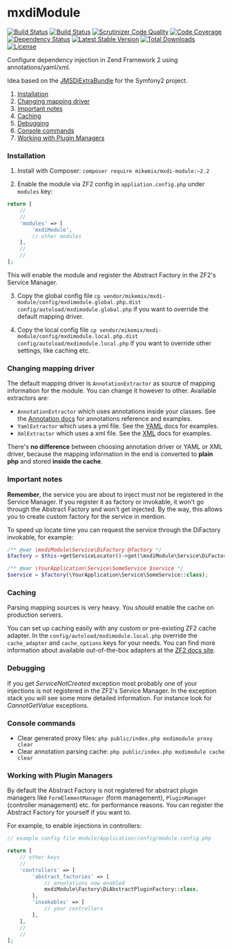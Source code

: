 # mxdiModule
[![Build Status](https://travis-ci.org/mikemix/mxdiModule.svg?branch=master)](https://travis-ci.org/mikemix/mxdiModule) [![Build Status](https://scrutinizer-ci.com/g/mikemix/mxdiModule/badges/build.png?b=master)](https://scrutinizer-ci.com/g/mikemix/mxdiModule/build-status/master) [![Scrutinizer Code Quality](https://scrutinizer-ci.com/g/mikemix/mxdiModule/badges/quality-score.png?b=master)](https://scrutinizer-ci.com/g/mikemix/mxdiModule/?branch=master) [![Code Coverage](https://scrutinizer-ci.com/g/mikemix/mxdiModule/badges/coverage.png?b=master)](https://scrutinizer-ci.com/g/mikemix/mxdiModule/?branch=master) [![Dependency Status](https://www.versioneye.com/user/projects/5582bff8363861001500025b/badge.svg?style=flat)](https://www.versioneye.com/user/projects/5582bff8363861001500025b) [![Latest Stable Version](https://poser.pugx.org/mikemix/mxdi-module/v/stable)](https://packagist.org/packages/mikemix/mxdi-module) [![Total Downloads](https://poser.pugx.org/mikemix/mxdi-module/downloads)](https://packagist.org/packages/mikemix/mxdi-module) [![License](https://poser.pugx.org/mikemix/mxdi-module/license)](https://packagist.org/packages/mikemix/mxdi-module)

Configure dependency injection in Zend Framework 2 using annotations/yaml/xml.

Idea based on the [JMSDiExtraBundle](https://github.com/schmittjoh/JMSDiExtraBundle) for the Symfony2 project.


1. [Installation](#installation)
2. [Changing mapping driver](#changing-mapping-driver)
2. [Important notes](#important-notes)
3. [Caching](#caching)
4. [Debugging](#debugging)
5. [Console commands](#console-commands)
6. [Working with Plugin Managers](#working-with-plugin-managers)

### Installation

1. Install with Composer: `composer require mikemix/mxdi-module:~2.2`

2. Enable the module via ZF2 config in `appliation.config.php` under `modules` key:

```php
return [
    //
    //
    'modules' => [
        'mxdiModule',
        // other modules
    ],
    //
    //
];
```

This will enable the module and register the Abstract Factory in the ZF2's Service Manager.

3. Copy the global config file `cp vendor/mikemix/mxdi-module/config/mxdimodule.global.php.dist config/autoload/mxdimodule.global.php` if you want to override the default mapping driver.

4. Copy the local config file `cp vendor/mikemix/mxdi-module/config/mxdimodule.local.php.dist config/autoload/mxdimodule.local.php` if you want to override other settings, like caching etc.

### Changing mapping driver

The default mapping driver is `AnnotationExtractor` as source of mapping information for the module. You can change it however to other. Available extractors are:

* `AnnotationExtractor` which uses annotations inside your classes. See the [Annotation docs](docs/Annotations.md) for annotations reference and examples.
* `YamlExtractor` which uses a yml file. See the [YAML](docs/Yaml.md) docs for examples.
* `XmlExtractor` which uses a xml file. See the [XML](docs/Xml.md) docs for examples.

There's **no difference** between choosing annotation driver or YAML or XML driver, because the mapping information in the end is converted to **plain php** and stored **inside the cache**.

### Important notes

**Remember**, the service you are about to inject must not be registered in the Service Manager.
If you register it as factory or invokable, it won't go through the Abstract Factory and won't get injected. By the way, this allows you to create custom factory for the service in mention.

To speed up locate time you can request the service through the DiFactory invokable, for example:

```php
/** @var \mxdiModule\Service\DiFactory @factory */ 
$factory = $this->getServiceLocator()->get(\mxdiModule\Service\DiFactory::class);

/** @var \YourApplication\Service\SomeService $service */
$service = $factory(\YourApplication\Service\SomeService::class);
```

### Caching

Parsing mapping sources is very heavy. You *should* enable the cache on production servers.

You can set up caching easily with any custom or pre-existing ZF2 cache adapter. In the `config/autoload/mxdimodule.local.php` override the `cache_adapter` and `cache_options` keys for your needs. You can find more information about available out-of-the-box adapters at the [ZF2 docs site](http://framework.zend.com/manual/current/en/modules/zend.cache.storage.adapter.html).

### Debugging

If you get *ServiceNotCreated* exception most probably one of your injections is not registered in the ZF2's Service
 Manager. In the exception stack you will see some more detailed information. For instance look for *CannotGetValue*
 exceptions.

### Console commands

* Clear generated proxy files: `php public/index.php mxdimodule proxy clear`
* Clear annotation parsing cache: `php public/index.php mxdimodule cache clear`

### Working with Plugin Managers

By default the Abstract Factory is not registered for abstract plugin managers like `FormElementManager` (form management),
`PluginManager` (controller management) etc. for performance reasons. You can register the Abstract Factory for yourself if you want to.

For example, to enable injections in controllers:

```php
// example config file module/Application/config/module.config.php

return [
    // other keys
    //
    'controllers' => [
        'abstract_factories' => [
            // annotations now enabled
            mxdiModule\Factory\DiAbstractPluginFactory::class,
        ],
        'invokables' => [
            // your controllers
        ],
    ],
    //
    //
];

